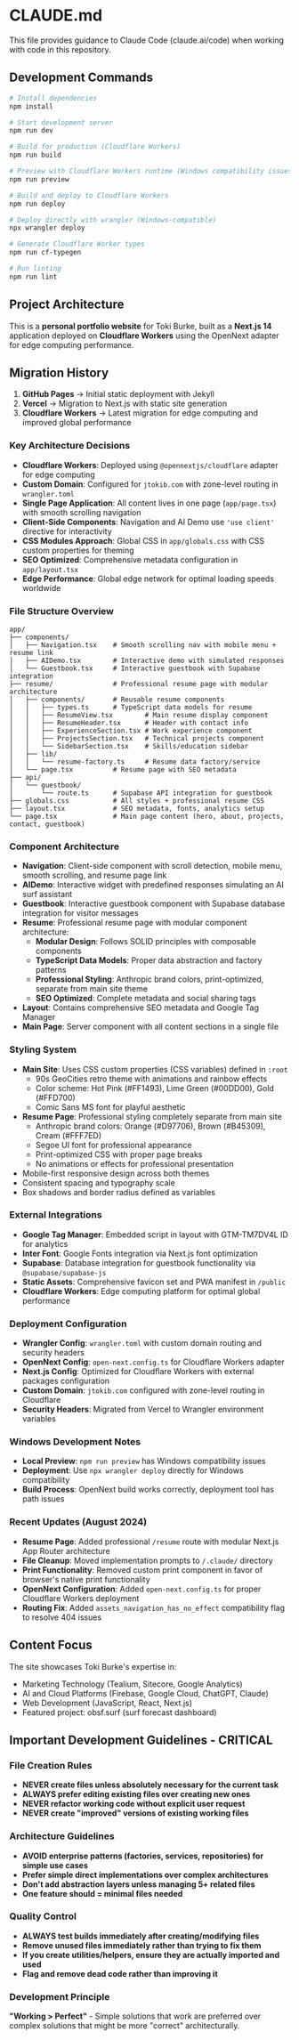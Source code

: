 # CLAUDE.md

This file provides guidance to Claude Code (claude.ai/code) when working with code in this repository.

## Development Commands

```bash
# Install dependencies
npm install

# Start development server
npm run dev

# Build for production (Cloudflare Workers)
npm run build

# Preview with Cloudflare Workers runtime (Windows compatibility issues)
npm run preview

# Build and deploy to Cloudflare Workers
npm run deploy

# Deploy directly with wrangler (Windows-compatible)
npx wrangler deploy

# Generate Cloudflare Worker types
npm run cf-typegen

# Run linting
npm run lint
```

## Project Architecture

This is a **personal portfolio website** for Toki Burke, built as a **Next.js 14** application deployed on **Cloudflare Workers** using the OpenNext adapter for edge computing performance.

## Migration History

1. **GitHub Pages** → Initial static deployment with Jekyll
2. **Vercel** → Migration to Next.js with static site generation
3. **Cloudflare Workers** → Latest migration for edge computing and improved global performance

### Key Architecture Decisions

- **Cloudflare Workers**: Deployed using `@opennextjs/cloudflare` adapter for edge computing
- **Custom Domain**: Configured for `jtokib.com` with zone-level routing in `wrangler.toml`
- **Single Page Application**: All content lives in one page (`app/page.tsx`) with smooth scrolling navigation
- **Client-Side Components**: Navigation and AI Demo use `'use client'` directive for interactivity
- **CSS Modules Approach**: Global CSS in `app/globals.css` with CSS custom properties for theming
- **SEO Optimized**: Comprehensive metadata configuration in `app/layout.tsx`
- **Edge Performance**: Global edge network for optimal loading speeds worldwide

### File Structure Overview

```
app/
├── components/
│   ├── Navigation.tsx    # Smooth scrolling nav with mobile menu + resume link
│   ├── AIDemo.tsx        # Interactive demo with simulated responses
│   └── Guestbook.tsx     # Interactive guestbook with Supabase integration
├── resume/               # Professional resume page with modular architecture
│   ├── components/       # Reusable resume components
│   │   ├── types.ts      # TypeScript data models for resume
│   │   ├── ResumeView.tsx        # Main resume display component
│   │   ├── ResumeHeader.tsx      # Header with contact info
│   │   ├── ExperienceSection.tsx # Work experience component
│   │   ├── ProjectsSection.tsx   # Technical projects component
│   │   └── SidebarSection.tsx    # Skills/education sidebar
│   ├── lib/
│   │   └── resume-factory.ts     # Resume data factory/service
│   └── page.tsx          # Resume page with SEO metadata
├── api/
│   └── guestbook/
│       └── route.ts      # Supabase API integration for guestbook
├── globals.css           # All styles + professional resume CSS
├── layout.tsx            # SEO metadata, fonts, analytics setup
└── page.tsx              # Main page content (hero, about, projects, contact, guestbook)
```

### Component Architecture

- **Navigation**: Client-side component with scroll detection, mobile menu, smooth scrolling, and resume page link
- **AIDemo**: Interactive widget with predefined responses simulating an AI surf assistant
- **Guestbook**: Interactive guestbook component with Supabase database integration for visitor messages
- **Resume**: Professional resume page with modular component architecture:
  - **Modular Design**: Follows SOLID principles with composable components
  - **TypeScript Data Models**: Proper data abstraction and factory patterns
  - **Professional Styling**: Anthropic brand colors, print-optimized, separate from main site theme
  - **SEO Optimized**: Complete metadata and social sharing tags
- **Layout**: Contains comprehensive SEO metadata and Google Tag Manager
- **Main Page**: Server component with all content sections in a single file

### Styling System

- **Main Site**: Uses CSS custom properties (CSS variables) defined in `:root`
  - 90s GeoCities retro theme with animations and rainbow effects
  - Color scheme: Hot Pink (#FF1493), Lime Green (#00DD00), Gold (#FFD700)
  - Comic Sans MS font for playful aesthetic
- **Resume Page**: Professional styling completely separate from main site
  - Anthropic brand colors: Orange (#D97706), Brown (#B45309), Cream (#FFF7ED)
  - Segoe UI font for professional appearance
  - Print-optimized CSS with proper page breaks
  - No animations or effects for professional presentation
- Mobile-first responsive design across both themes
- Consistent spacing and typography scale
- Box shadows and border radius defined as variables

### External Integrations

- **Google Tag Manager**: Embedded script in layout with GTM-TM7DV4L ID for analytics
- **Inter Font**: Google Fonts integration via Next.js font optimization
- **Supabase**: Database integration for guestbook functionality via `@supabase/supabase-js`
- **Static Assets**: Comprehensive favicon set and PWA manifest in `/public`
- **Cloudflare Workers**: Edge computing platform for optimal global performance

### Deployment Configuration

- **Wrangler Config**: `wrangler.toml` with custom domain routing and security headers
- **OpenNext Config**: `open-next.config.ts` for Cloudflare Workers adapter
- **Next.js Config**: Optimized for Cloudflare Workers with external packages configuration
- **Custom Domain**: `jtokib.com` configured with zone-level routing in Cloudflare
- **Security Headers**: Migrated from Vercel to Wrangler environment variables

### Windows Development Notes

- **Local Preview**: `npm run preview` has Windows compatibility issues
- **Deployment**: Use `npx wrangler deploy` directly for Windows compatibility
- **Build Process**: OpenNext build works correctly, deployment tool has path issues

### Recent Updates (August 2024)

- **Resume Page**: Added professional `/resume` route with modular Next.js App Router architecture
- **File Cleanup**: Moved implementation prompts to `/.claude/` directory
- **Print Functionality**: Removed custom print component in favor of browser's native print functionality
- **OpenNext Configuration**: Added `open-next.config.ts` for proper Cloudflare Workers deployment
- **Routing Fix**: Added `assets_navigation_has_no_effect` compatibility flag to resolve 404 issues

## Content Focus

The site showcases Toki Burke's expertise in:
- Marketing Technology (Tealium, Sitecore, Google Analytics)
- AI and Cloud Platforms (Firebase, Google Cloud, ChatGPT, Claude)
- Web Development (JavaScript, React, Next.js)
- Featured project: obsf.surf (surf forecast dashboard)

## Important Development Guidelines - CRITICAL

### File Creation Rules
- **NEVER create files unless absolutely necessary for the current task**
- **ALWAYS prefer editing existing files over creating new ones**
- **NEVER refactor working code without explicit user request**
- **NEVER create "improved" versions of existing working files**

### Architecture Guidelines  
- **AVOID enterprise patterns (factories, services, repositories) for simple use cases**
- **Prefer simple direct implementations over complex architectures**
- **Don't add abstraction layers unless managing 5+ related files**
- **One feature should = minimal files needed**

### Quality Control
- **ALWAYS test builds immediately after creating/modifying files**  
- **Remove unused files immediately rather than trying to fix them**
- **If you create utilities/helpers, ensure they are actually imported and used**
- **Flag and remove dead code rather than improving it**

### Development Principle
**"Working > Perfect"** - Simple solutions that work are preferred over complex solutions that might be more "correct" architecturally.